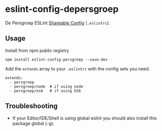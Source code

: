 # eslint-config-depersgroep

De Persgroep ESLint [Shareable Config](https://eslint.org/docs/developer-guide/shareable-configs) (`.eslintrc`).

## Usage

Install from npm public registry

```
npm install eslint-config-persgroep --save-dev
```

Add the `extends` array to your `.eslintrc` with the config sets you need.

```
extends:
  - persgroep
  - persgroep/node  # if using node
  - persgroep/es6   # if using ES6
```

## Troubleshooting

- If your Editor/IDE/Shell is using global eslint you should also install this package global (-g).
